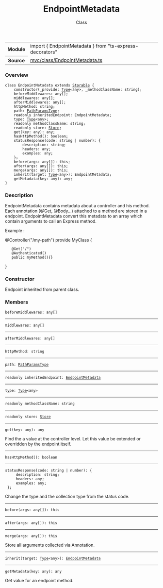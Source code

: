 <header class="symbol-info-header">    <h1 id="endpointmetadata">EndpointMetadata</h1>    <label class="symbol-info-type-label class">Class</label>      </header>
<section class="symbol-info">      <table class="is-full-width">        <tbody>        <tr>          <th>Module</th>          <td>            <div class="lang-typescript">                <span class="token keyword">import</span> { EndpointMetadata }                 <span class="token keyword">from</span>                 <span class="token string">"ts-express-decorators"</span>                            </div>          </td>        </tr>        <tr>          <th>Source</th>          <td>            <a href="https://romakita.github.io/ts-express-decorators/#//blob/v2.15.0/src/mvc/class/EndpointMetadata.ts#L0-L0">                mvc/class/EndpointMetadata.ts            </a>        </td>        </tr>                </tbody>      </table>    </section>

### Overview

<pre><code class="typescript-lang"><span class="token keyword">class</span> EndpointMetadata <span class="token keyword">extends</span> <a href="#api/common/core/storable"><span class="token">Storable</span></a> <span class="token punctuation">{</span>
    <span class="token keyword">constructor</span><span class="token punctuation">(</span>_provide<span class="token punctuation">:</span> <a href="#api/common/core/type"><span class="token">Type</span></a><<span class="token keyword">any</span>><span class="token punctuation">,</span> _methodClassName<span class="token punctuation">:</span> <span class="token keyword">string</span><span class="token punctuation">)</span><span class="token punctuation">;</span>
    beforeMiddlewares<span class="token punctuation">:</span> <span class="token keyword">any</span><span class="token punctuation">[</span><span class="token punctuation">]</span><span class="token punctuation">;</span>
    middlewares<span class="token punctuation">:</span> <span class="token keyword">any</span><span class="token punctuation">[</span><span class="token punctuation">]</span><span class="token punctuation">;</span>
    afterMiddlewares<span class="token punctuation">:</span> <span class="token keyword">any</span><span class="token punctuation">[</span><span class="token punctuation">]</span><span class="token punctuation">;</span>
    httpMethod<span class="token punctuation">:</span> <span class="token keyword">string</span><span class="token punctuation">;</span>
    path<span class="token punctuation">:</span> <a href="#api/common/mvc/pathparamstype"><span class="token">PathParamsType</span></a><span class="token punctuation">;</span>
    <span class="token keyword">readonly</span> inheritedEndpoint<span class="token punctuation">:</span> EndpointMetadata<span class="token punctuation">;</span>
    type<span class="token punctuation">:</span> <a href="#api/common/core/type"><span class="token">Type</span></a><<span class="token keyword">any</span>><span class="token punctuation">;</span>
    <span class="token keyword">readonly</span> methodClassName<span class="token punctuation">:</span> <span class="token keyword">string</span><span class="token punctuation">;</span>
    <span class="token keyword">readonly</span> store<span class="token punctuation">:</span> <a href="#api/common/core/store"><span class="token">Store</span></a><span class="token punctuation">;</span>
    <span class="token function">get</span><span class="token punctuation">(</span>key<span class="token punctuation">:</span> <span class="token keyword">any</span><span class="token punctuation">)</span><span class="token punctuation">:</span> <span class="token keyword">any</span><span class="token punctuation">;</span>
    <span class="token function">hasHttpMethod</span><span class="token punctuation">(</span><span class="token punctuation">)</span><span class="token punctuation">:</span> <span class="token keyword">boolean</span><span class="token punctuation">;</span>
    <span class="token function">statusResponse</span><span class="token punctuation">(</span>code<span class="token punctuation">:</span> <span class="token keyword">string</span> | <span class="token keyword">number</span><span class="token punctuation">)</span><span class="token punctuation">:</span> <span class="token punctuation">{</span>
        description<span class="token punctuation">:</span> <span class="token keyword">string</span><span class="token punctuation">;</span>
        headers<span class="token punctuation">:</span> <span class="token keyword">any</span><span class="token punctuation">;</span>
        examples<span class="token punctuation">:</span> <span class="token keyword">any</span><span class="token punctuation">;</span>
    <span class="token punctuation">}</span><span class="token punctuation">;</span>
    <span class="token function">before</span><span class="token punctuation">(</span>args<span class="token punctuation">:</span> <span class="token keyword">any</span><span class="token punctuation">[</span><span class="token punctuation">]</span><span class="token punctuation">)</span><span class="token punctuation">:</span> this<span class="token punctuation">;</span>
    <span class="token function">after</span><span class="token punctuation">(</span>args<span class="token punctuation">:</span> <span class="token keyword">any</span><span class="token punctuation">[</span><span class="token punctuation">]</span><span class="token punctuation">)</span><span class="token punctuation">:</span> this<span class="token punctuation">;</span>
    <span class="token function">merge</span><span class="token punctuation">(</span>args<span class="token punctuation">:</span> <span class="token keyword">any</span><span class="token punctuation">[</span><span class="token punctuation">]</span><span class="token punctuation">)</span><span class="token punctuation">:</span> this<span class="token punctuation">;</span>
    <span class="token function">inherit</span><span class="token punctuation">(</span>target<span class="token punctuation">:</span> <a href="#api/common/core/type"><span class="token">Type</span></a><<span class="token keyword">any</span>><span class="token punctuation">)</span><span class="token punctuation">:</span> EndpointMetadata<span class="token punctuation">;</span>
    <span class="token function">getMetadata</span><span class="token punctuation">(</span>key<span class="token punctuation">:</span> <span class="token keyword">any</span><span class="token punctuation">)</span><span class="token punctuation">:</span> <span class="token keyword">any</span><span class="token punctuation">;</span>
<span class="token punctuation">}</span></code></pre>

### Description

EndpointMetadata contains metadata about a controller and his method.
Each annotation (@Get, @Body...) attached to a method are stored in a endpoint.
EndpointMetadata convert this metadata to an array which contain arguments to call an Express method.

Example :

   @Controller("/my-path")
   provide MyClass {

       @Get("/")
       @Authenticated()
       public myMethod(){}
   }

### Constructor

Endpoint inherited from parent class.

### Members

<div class="method-overview"><pre><code class="typescript-lang">beforeMiddlewares<span class="token punctuation">:</span> <span class="token keyword">any</span><span class="token punctuation">[</span><span class="token punctuation">]</span></code></pre></div>
<hr />
<div class="method-overview"><pre><code class="typescript-lang">middlewares<span class="token punctuation">:</span> <span class="token keyword">any</span><span class="token punctuation">[</span><span class="token punctuation">]</span></code></pre></div>
<hr />
<div class="method-overview"><pre><code class="typescript-lang">afterMiddlewares<span class="token punctuation">:</span> <span class="token keyword">any</span><span class="token punctuation">[</span><span class="token punctuation">]</span></code></pre></div>
<hr />
<div class="method-overview"><pre><code class="typescript-lang">httpMethod<span class="token punctuation">:</span> <span class="token keyword">string</span></code></pre></div>
<hr />
<div class="method-overview"><pre><code class="typescript-lang">path<span class="token punctuation">:</span> <a href="#api/common/mvc/pathparamstype"><span class="token">PathParamsType</span></a></code></pre></div>
<hr />
<div class="method-overview"><pre><code class="typescript-lang"><span class="token keyword">readonly</span> inheritedEndpoint<span class="token punctuation">:</span> <a href="#api/common/mvc/endpointmetadata"><span class="token">EndpointMetadata</span></a></code></pre></div>
<hr />
<div class="method-overview"><pre><code class="typescript-lang">type<span class="token punctuation">:</span> <a href="#api/common/core/type"><span class="token">Type</span></a><<span class="token keyword">any</span>></code></pre></div>
<hr />
<div class="method-overview"><pre><code class="typescript-lang"><span class="token keyword">readonly</span> methodClassName<span class="token punctuation">:</span> <span class="token keyword">string</span></code></pre></div>
<hr />
<div class="method-overview"><pre><code class="typescript-lang"><span class="token keyword">readonly</span> store<span class="token punctuation">:</span> <a href="#api/common/core/store"><span class="token">Store</span></a></code></pre></div>
<hr />
<div class="method-overview"><pre><code class="typescript-lang"><span class="token function">get</span><span class="token punctuation">(</span>key<span class="token punctuation">:</span> <span class="token keyword">any</span><span class="token punctuation">)</span><span class="token punctuation">:</span> <span class="token keyword">any</span></code></pre></div>
Find the a value at the controller level. Let this value be extended or overridden by the endpoint itself.

<hr />
<div class="method-overview"><pre><code class="typescript-lang"><span class="token function">hasHttpMethod</span><span class="token punctuation">(</span><span class="token punctuation">)</span><span class="token punctuation">:</span> <span class="token keyword">boolean</span></code></pre></div>
<hr />
<div class="method-overview"><pre><code class="typescript-lang"><span class="token function">statusResponse</span><span class="token punctuation">(</span>code<span class="token punctuation">:</span> <span class="token keyword">string</span> | <span class="token keyword">number</span><span class="token punctuation">)</span><span class="token punctuation">:</span> <span class="token punctuation">{</span>
     description<span class="token punctuation">:</span> <span class="token keyword">string</span><span class="token punctuation">;</span>
     headers<span class="token punctuation">:</span> <span class="token keyword">any</span><span class="token punctuation">;</span>
     examples<span class="token punctuation">:</span> <span class="token keyword">any</span><span class="token punctuation">;</span>
 <span class="token punctuation">}</span><span class="token punctuation">;</span></code></pre></div>
Change the type and the collection type from the status code.
<hr />
<div class="method-overview"><pre><code class="typescript-lang"><span class="token function">before</span><span class="token punctuation">(</span>args<span class="token punctuation">:</span> <span class="token keyword">any</span><span class="token punctuation">[</span><span class="token punctuation">]</span><span class="token punctuation">)</span><span class="token punctuation">:</span> this</code></pre></div>
<hr />
<div class="method-overview"><pre><code class="typescript-lang"><span class="token function">after</span><span class="token punctuation">(</span>args<span class="token punctuation">:</span> <span class="token keyword">any</span><span class="token punctuation">[</span><span class="token punctuation">]</span><span class="token punctuation">)</span><span class="token punctuation">:</span> this</code></pre></div>
<hr />
<div class="method-overview"><pre><code class="typescript-lang"><span class="token function">merge</span><span class="token punctuation">(</span>args<span class="token punctuation">:</span> <span class="token keyword">any</span><span class="token punctuation">[</span><span class="token punctuation">]</span><span class="token punctuation">)</span><span class="token punctuation">:</span> this</code></pre></div>
Store all arguments collected via Annotation.
<hr />
<div class="method-overview"><pre><code class="typescript-lang"><span class="token function">inherit</span><span class="token punctuation">(</span>target<span class="token punctuation">:</span> <a href="#api/common/core/type"><span class="token">Type</span></a><<span class="token keyword">any</span>><span class="token punctuation">)</span><span class="token punctuation">:</span> <a href="#api/common/mvc/endpointmetadata"><span class="token">EndpointMetadata</span></a></code></pre></div>
<hr />
<div class="method-overview"><pre><code class="typescript-lang"><span class="token function">getMetadata</span><span class="token punctuation">(</span>key<span class="token punctuation">:</span> <span class="token keyword">any</span><span class="token punctuation">)</span><span class="token punctuation">:</span> <span class="token keyword">any</span></code></pre></div>
Get value for an endpoint method.
